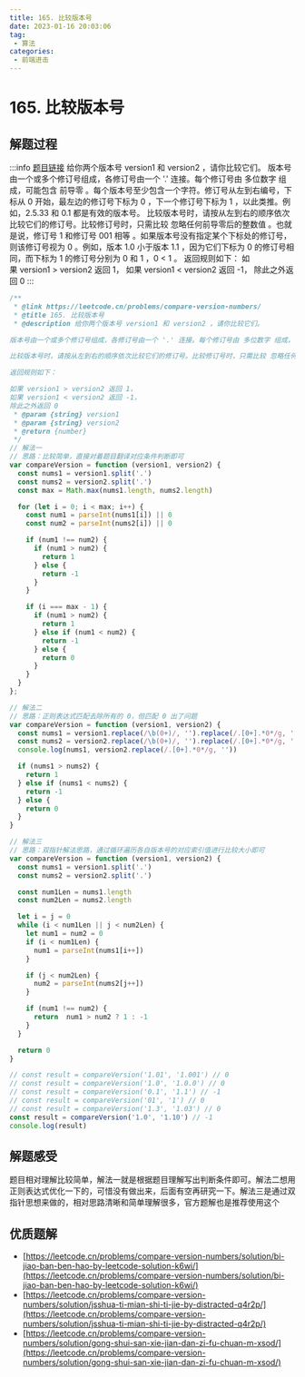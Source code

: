```yaml
---
title: 165. 比较版本号
date: 2023-01-16 20:03:06
tag:
 - 算法
categories:
 - 前端进击
---
```

# 165. 比较版本号
## 解题过程
:::info
[题目链接](https://leetcode.cn/problems/compare-version-numbers/)
给你两个版本号 version1 和 version2 ，请你比较它们。
版本号由一个或多个修订号组成，各修订号由一个 '.' 连接。每个修订号由 多位数字 组成，可能包含 前导零 。每个版本号至少包含一个字符。修订号从左到右编号，下标从 0 开始，最左边的修订号下标为 0 ，下一个修订号下标为 1 ，以此类推。例如，2.5.33 和 0.1 都是有效的版本号。
比较版本号时，请按从左到右的顺序依次比较它们的修订号。比较修订号时，只需比较 忽略任何前导零后的整数值 。也就是说，修订号 1 和修订号 001 相等 。如果版本号没有指定某个下标处的修订号，则该修订号视为 0 。例如，版本 1.0 小于版本 1.1 ，因为它们下标为 0 的修订号相同，而下标为 1 的修订号分别为 0 和 1 ，0 < 1 。
返回规则如下：
如果 version1 > version2 返回 1，
如果 version1 < version2 返回 -1，
除此之外返回 0
:::
```javascript
/**
 * @link https://leetcode.cn/problems/compare-version-numbers/
 * @title 165. 比较版本号
 * @description 给你两个版本号 version1 和 version2 ，请你比较它们。

版本号由一个或多个修订号组成，各修订号由一个 '.' 连接。每个修订号由 多位数字 组成，可能包含 前导零 。每个版本号至少包含一个字符。修订号从左到右编号，下标从 0 开始，最左边的修订号下标为 0 ，下一个修订号下标为 1 ，以此类推。例如，2.5.33 和 0.1 都是有效的版本号。

比较版本号时，请按从左到右的顺序依次比较它们的修订号。比较修订号时，只需比较 忽略任何前导零后的整数值 。也就是说，修订号 1 和修订号 001 相等 。如果版本号没有指定某个下标处的修订号，则该修订号视为 0 。例如，版本 1.0 小于版本 1.1 ，因为它们下标为 0 的修订号相同，而下标为 1 的修订号分别为 0 和 1 ，0 < 1 。

返回规则如下：

如果 version1 > version2 返回 1，
如果 version1 < version2 返回 -1，
除此之外返回 0
 * @param {string} version1
 * @param {string} version2
 * @return {number}
 */
// 解法一
// 思路：比较简单，直接对着题目翻译对应条件判断即可
var compareVersion = function (version1, version2) {
  const nums1 = version1.split('.')
  const nums2 = version2.split('.')
  const max = Math.max(nums1.length, nums2.length)

  for (let i = 0; i < max; i++) {
    const num1 = parseInt(nums1[i]) || 0
    const num2 = parseInt(nums2[i]) || 0

    if (num1 !== num2) {
      if (num1 > num2) {
        return 1
      } else {
        return -1
      }
    }

    if (i === max - 1) {
      if (num1 > num2) {
        return 1
      } else if (num1 < num2) {
        return -1
      } else {
        return 0
      }
    }
  }
};

// 解法二
// 思路：正则表达式匹配去除所有的 0，但匹配 0 出了问题
var compareVersion = function (version1, version2) {
  const nums1 = version1.replace(/\b(0+)/, '').replace(/.[0+].*0*/g, '')
  const nums2 = version2.replace(/\b(0+)/, '').replace(/.[0+].*0*/g, '')
  console.log(nums1, version2.replace(/.[0+].*0*/g, ''))

  if (nums1 > nums2) {
    return 1
  } else if (nums1 < nums2) {
    return -1
  } else {
    return 0
  }
}

// 解法三
// 思路：双指针解法思路，通过循环遍历各自版本号的对应索引值进行比较大小即可
var compareVersion = function (version1, version2) {
  const nums1 = version1.split('.')
  const nums2 = version2.split('.')

  const num1Len = nums1.length
  const num2Len = nums2.length

  let i = j = 0
  while (i < num1Len || j < num2Len) {
    let num1 = num2 = 0
    if (i < num1Len) {
      num1 = parseInt(nums1[i++])
    }

    if (j < num2Len) {
      num2 = parseInt(nums2[j++])
    }

    if (num1 !== num2) {
      return  num1 > num2 ? 1 : -1
    }
  }

  return 0
}

// const result = compareVersion('1.01', '1.001') // 0
// const result = compareVersion('1.0', '1.0.0') // 0
// const result = compareVersion('0.1', '1.1') // -1
// const result = compareVersion('01', '1') // 0
// const result = compareVersion('1.3', '1.03') // 0
const result = compareVersion('1.0', '1.10') // -1
console.log(result)
```
## 解题感受
题目相对理解比较简单，解法一就是根据题目理解写出判断条件即可。解法二想用正则表达式优化一下的，可惜没有做出来，后面有空再研究一下。解法三是通过双指针思想来做的，相对思路清晰和简单理解很多，官方题解也是推荐使用这个
## 优质题解

- [https://leetcode.cn/problems/compare-version-numbers/solution/bi-jiao-ban-ben-hao-by-leetcode-solution-k6wi/](https://leetcode.cn/problems/compare-version-numbers/solution/bi-jiao-ban-ben-hao-by-leetcode-solution-k6wi/)
- [https://leetcode.cn/problems/compare-version-numbers/solution/jsshua-ti-mian-shi-ti-jie-by-distracted-q4r2p/](https://leetcode.cn/problems/compare-version-numbers/solution/jsshua-ti-mian-shi-ti-jie-by-distracted-q4r2p/)
- [https://leetcode.cn/problems/compare-version-numbers/solution/gong-shui-san-xie-jian-dan-zi-fu-chuan-m-xsod/](https://leetcode.cn/problems/compare-version-numbers/solution/gong-shui-san-xie-jian-dan-zi-fu-chuan-m-xsod/)

